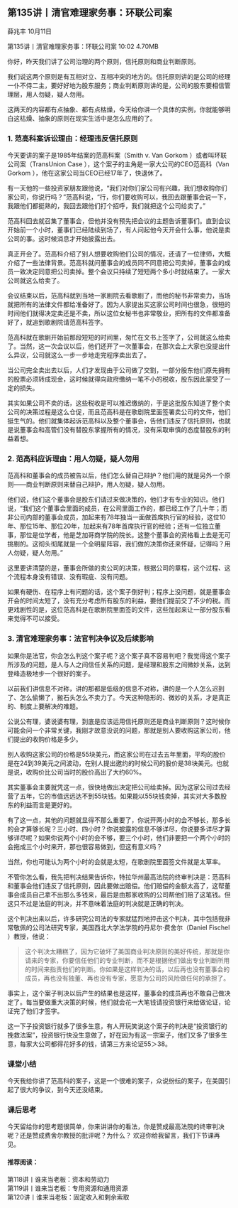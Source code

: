 
## 第135讲丨清官难理家务事：环联公司案


薛兆丰
10月11日

第135讲丨清官难理家务事：环联公司案
10:02 4.70MB


你好，昨天我们讲了公司治理的两个原则，信托原则和商业判断原则。

我们说这两个原则是有互相对立、互相冲突的地方的。信托原则讲的是公司的经理一仆不侍二主，要好好地为股东服务；商业判断原则讲的是，公司的股东要相信管理层，用人勿疑，疑人勿用。

这两天的内容都有点抽象、都有点枯燥，今天给你讲一个具体的实例，你就能够明白这枯燥、抽象的原则在现实生活中是怎么应用的了。

### 1. 范高科案诉讼理由：经理违反信托原则

今天要讲的案子是1985年结案的范高科案（Smith v. Van Gorkom ）或者叫环联公司案（TransUnion Case ），这个案子的主角是一家大公司的CEO范高科（Van Gorkom ），他在这家公司当CEO已经17年了，快退休了。

有一天他的一些投资家朋友跟他说，“我们对你们家公司有兴趣，我们想收购你们家公司，你说行吗？”范高科说，“行，你们要收购可以，我回去跟董事会说一下，我跟他们都挺熟的，我回去跟他们打个招呼，我们就把这个公司给卖了。”

范高科回去就召集了董事会，但他并没有预先把会议的主题告诉董事们。直到会议开始前一个小时，董事们已经陆续到场了，有人问起他今天开会什么事，他说是卖公司的事。这时候消息才开始披露出去。

真正开会了。范高科介绍了别人想要收购他们公司的情况，还请了一位律师，大概介绍了一些法律背景。范高科就问董事会的成员同不同意把公司卖掉，董事会的成员一致决定同意把公司卖掉。整个会议只持续了短短两个多小时就结束了。一家大公司就这么给卖了。

会议结束以后，范高科就到当地一家剧院去看歌剧了，而他的秘书非常卖力，当场就把所有的法律文件都给准备好了。因为人家提出买这家公司时间也很急，很短的时间他们就得决定卖还是不卖，所以这位女秘书也非常敬业，把所有的文件都准备好了，就追到歌剧院请范高科签字。

范高科就在歌剧开始前那段短短的时间里，匆忙在文书上签字了，公司就这么给卖了。当然，这一次会议以后，他们还开了一次董事会，在那次会上大家也没提出什么异议，公司就这么一步一步地走完程序卖出去了。

当公司完全卖出去以后，人们才发现由于公司做了交割，一部分股东他们原先拥有的股票必须转成现金，这时候就得向政府缴纳一笔不小的税收，股东因此蒙受了一定的损失。

其实如果公司不卖的话，这些税收是可以推迟缴纳的，于是这批股东知道了整个卖公司的决策过程是这么仓促，而且范高科是在歌剧院里面签署卖公司的文件，他们挺生气的。他们就集体起诉范高科以及整个董事会，告他们违反了信托原则，也就是说董事会和高管们没有替股东掌握所有的情况，没有采取审慎的态度替股东的利益着想。

### 2. 范高科应诉理由：用人勿疑，疑人勿用

范高科和董事会的成员被告以后，他们怎么替自己辩护？他们用的就是另外一个原则——商业判断原则来替自己辩护，用人勿疑，疑人勿用。

他们说，他们这个董事会是股东们请过来做决策的，他们才有专业的知识。他们说，“我们这个董事会里面的成员，在公司里面工作的，都已经工作了几十年；而非公司内部的董事会成员，加起来有78年独当一面做首席执行官的经验，这位10年、那位15年、那位20年，加起来有78年首席执行官的经验；还有一位独立董事，那位是位学者，他是芝加哥商学院的院长。这整个董事会的资格看上去是无可挑剔的。这彻头彻尾就是一个全明星阵容，我们做的决策你还来怀疑，记得吗？用人勿疑，疑人勿用。”

这里要讲清楚的是，董事会所做的卖公司的决策，根据公司的章程，这个过程、这个流程本身没有错误、没有瑕疵、没有问题。

如果有硬伤、在程序上有问题的话，这个案子倒好判；程序上没问题，就是董事会开会的时间太短了，没有充分考虑所有股东的利益，要他们提前交了不少的税。而更戏剧性的是，这位范高科是在歌剧院里面签的文件，这些加起来让一部分股东看来觉得不可以接受。

### 3. 清官难理家务事：法官判决争议及后续影响

如果你是法官，你会怎么判这个案子呢？这个案子真不容易判吧？我觉得这个案子所涉及的问题，是人与人之间信任关系的问题，是经理和股东之间微妙关系，达到登峰造极地步一个很好的案子。

以前我们讲信息不对称，讲的那都是低级的信息不对称，讲的是一个人怎么迟到了、怎么偷懒了，搬石头怎么不卖力了。今天这种隐形的、微妙的关系，才是真正的、制度上要解决的难题。

公说公有理，婆说婆有理，到底是应该运用信托原则还是商业判断原则？这时候你可能会问一个非常关键，我刚才故意没说的问题，那就是别人要收购这家公司，他们提出的收购价格是多少。

别人收购这家公司的价格是55块美元，而这家公司在过去五年里面，平均的股价是在24到39美元之间波动，在别人提出邀约的时候公司的股价是38块美元。也就是说，收购价比公司当时的股价高出了大约60%。

其实董事会主要就凭这一点，很快地做出决定把公司给卖掉。因为这家公司过去经营了五年，它的市值远远达不到55块钱。如果能以55块钱卖掉，其实对大多数股东的利益而言是更好的。

有了这一点，其他的问题就显得不那么重要了，你说开两小时的会不够长，那多长的会才算够长呢？三小时、四小时？你说披露的信息不够详尽，你说要多详尽才算够详尽呢？如果你说两个小时的会不够，要三个小时，他们非要把一个两个小时的会拖成三个小时来开，那也很容易做到，但这有意义吗？

当然，你也可能认为两个小时的会就是太短，在歌剧院里面签文件就是太草率。

不管你怎么看，我先把判决结果告诉你，特拉华州最高法院的终审判决是：范高科和董事会他们违反了信托原则，因此要做出赔偿。他们赔偿的金额太高了，这帮董事会成员自己拿不出那么多钱来，最后是由那家收购的公司帮他们赔了这笔钱。但这只不过是法庭的判决，并不意味着法庭的判决就是正确的判决。

这个判决出来以后，许多研究公司法的专家就猛烈地抨击这个判决，其中包括我非常敬佩的公司法研究专家，美国西北大学法学院的丹尼尔·费舍尔（Daniel Fischel ）教授，他说：

> 这个判决太糟糕了，因为它破坏了美国商业判决原则的美好传统，那就是你请来的专家，你要信任他们的专业判断，而不是根据他们做出专业判断所用的时间来指责他们的判断。你如果是这样判决的话，以后再也没有董事会的成员，再也没有独董、再也没有专家，愿意为公司的风险做任何的承担了。

事实上，这个案子判决以后产生的结果也是这样，董事会的成员再也不敢自己做决定了。每当要做重大决策的时候，他们就会花一大笔钱请投资银行来给做论证，论证完了他们才签字。

这一下子投资银行就多了很多生意，有人开玩笑说这个案子的判决是“投资银行的挽救法案”，投资银行快没生意做了，好在因为有这一宗案子，他们又多了很多生意，每家大公司都得花好多的钱，请第三方来论证55＞38。

### 课堂小结

今天我给你讲了范高科的案子，这是一个很难的案子，众说纷纭的案子，在美国引起了很大的争议，到今天还没结束。

### 课后思考

今天留给你的思考题很简单，你来讲讲你的看法，你是赞成最高法院的终审判决呢？还是赞成费舍尔教授的批评呢？为什么？
欢迎你给我留言，我们下节课再见。

#### 推荐阅读：

第118讲丨谁来当老板：资本和劳动力  
第119讲丨谁来当老板：专用资源和通用资源  
第120讲丨谁来当老板：固定收入和剩余索取  

